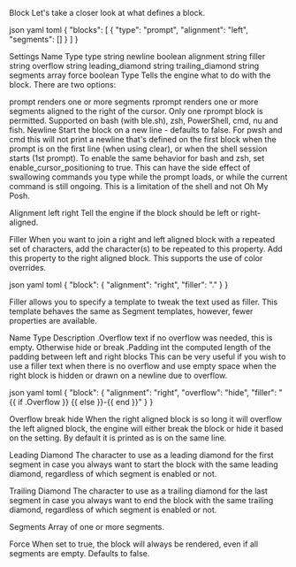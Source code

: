 Block
Let's take a closer look at what defines a block.

json
yaml
toml
{
  "blocks": [
    {
      "type": "prompt",
      "alignment": "left",
      "segments": []
    }
  ]
}

Settings
Name	Type
type	string
newline	boolean
alignment	string
filler	string
overflow	string
leading_diamond	string
trailing_diamond	string
segments	array
force	boolean
Type
Tells the engine what to do with the block. There are two options:

prompt renders one or more segments
rprompt renders one or more segments aligned to the right of the cursor. Only one rprompt block is permitted. Supported on bash (with ble.sh), zsh, PowerShell, cmd, nu and fish.
Newline
Start the block on a new line - defaults to false. For pwsh and cmd this will not print a newline that's defined on the first block when the prompt is on the first line (when using clear), or when the shell session starts (1st prompt). To enable the same behavior for bash and zsh, set enable_cursor_positioning to true. This can have the side effect of swallowing commands you type while the prompt loads, or while the current command is still ongoing. This is a limitation of the shell and not Oh My Posh.

Alignment
left
right
Tell the engine if the block should be left or right-aligned.

Filler
When you want to join a right and left aligned block with a repeated set of characters, add the character(s) to be repeated to this property. Add this property to the right aligned block. This supports the use of color overrides.

json
yaml
toml
{
  "block": {
    "alignment": "right",
    "filler": "."
  }
}

Filler allows you to specify a template to tweak the text used as filler. This template behaves the same as Segment templates, however, fewer properties are available.

Name	Type	Description
.Overflow	text	if no overflow was needed, this is empty. Otherwise hide or break
.Padding	int	the computed length of the padding between left and right blocks
This can be very useful if you wish to use a filler text when there is no overflow and use empty space when the right block is hidden or drawn on a newline due to overflow.

json
yaml
toml
{
  "block": {
    "alignment": "right",
    "overflow": "hide",
    "filler": "{{ if .Overflow }} {{ else }}-{{ end }}"
  }
}

Overflow
break
hide
When the right aligned block is so long it will overflow the left aligned block, the engine will either break the block or hide it based on the setting. By default it is printed as is on the same line.

Leading Diamond
The character to use as a leading diamond for the first segment in case you always want to start the block with the same leading diamond, regardless of which segment is enabled or not.

Trailing Diamond
The character to use as a trailing diamond for the last segment in case you always want to end the block with the same trailing diamond, regardless of which segment is enabled or not.

Segments
Array of one or more segments.

Force
When set to true, the block will always be rendered, even if all segments are empty. Defaults to false.